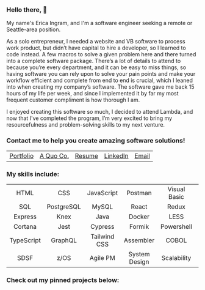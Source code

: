 ### Hello there, 👋

My name's Erica Ingram, and I'm a software engineer seeking a remote or Seattle-area position.

As a solo entrepreneur, I needed a website and VB software to process work product, but didn’t have capital to hire a developer, so I learned to code instead. A few macros to solve a given problem here and there turned into a complete software package. There’s a lot of details to attend to because you’re every department, and it can be easy to miss things, so having software you can rely upon to solve your pain points and make your workflow efficient and complete from end to end is crucial, which I leaned into when creating my company’s software. The software gave me back 15 hours of my life per week, and since I implemented it by far my most frequent customer compliment is how thorough I am.

I enjoyed creating this software so much, I decided to attend Lambda, and now that I've completed the program, I’m very excited to bring my resourcefulness and problem-solving skills to my next venture. 

### Contact me to help you create amazing software solutions!


|                                         |                                    |                                                         |                                                      |                                                  |
|-----------------------------------------|------------------------------------|---------------------------------------------------------|------------------------------------------------------|--------------------------------------------------|
| [Portfolio](http://www.ericaingram.com) | [A Quo Co.](https://www.aquoco.co) | [Resume](https://www.aquoco.co/Erica_Ingram_Resume.pdf) | [LinkedIn](https://www.linkedin.com/in/aquocotrans/) | [Email](mailto:evoingram@aquoco.onmicrosoft.com) |

### My skills include:

|               |              |              |                |              |              |
|:-------------:|:------------:|:------------:|:--------------:|:------------:|:------------:|
|      HTML     |      CSS     |  JavaScript  |     Postman    | Visual Basic |      Git     |
|      SQL      |  PostgreSQL  |     MySQL    |      React     |     Redux    |     Node     |
|    Express    |     Knex     |     Java     |      Docker    |     LESS     |     Emmet    |
|    Cortana    |     Jest     |    Cypress   |      Formik    |  Powershell  |    Python    |
|   TypeScript  |    GraphQL   | Tailwind CSS |    Assembler   |     COBOL    |     REXX     |
|      SDSF     |     z/OS     |   Agile PM   |  System Design |  Scalability |              |

### Check out my pinned projects below:
